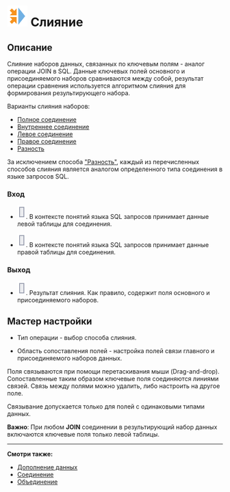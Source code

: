 # ![](../../../media/app/processors/transformation/join_vendor.svg) Слияние

## Описание

Слияние наборов данных, связанных по ключевым полям - аналог операции JOIN в SQL. Данные ключевых полей основного и присоединяемого наборов сравниваются между собой, результат операции сравнения используется алгоритмом слияния для формирования результирующего набора.

Варианты слияния наборов:

* [Полное соединение](../processors/transformation/join/cross.md)
* [Внутреннее соединение](./processors/transformation/join/inner.md)
* [Левое соединение](./processors/transformation/join/left.md)
* [Правое соединение](./processors/transformation/join/right.md)
* [Разность](./processors/transformation/join/distinct.md)

За исключением способа ["Разность"](./processors/transformation/join/distinct.md), каждый из перечисленных способов слияния является аналогом определенного типа соединения в языке запросов SQL.

### Вход

* ![](../../../media/app/icons/ports/output_table_inactive.svg). В контексте понятий языка SQL запросов принимает данные левой таблицы для соединения.

* ![](../../../media/app/icons/ports/output_table_inactive.svg). В контексте понятий языка SQL запросов принимает данные правой таблицы для соединения.

### Выход

* ![](../../../media/app/icons/ports/output_table_inactive.svg). Результат слияния. Как правило, содержит поля основного и присоединяемого наборов.

## Мастер настройки

* Тип операции - выбор способа слияния.

* Область сопоставления полей - настройка полей связи главного и присоединяемого наборов данных.

Поля связываются при помощи перетаскивания мыши (Drag-and-drop). Сопоставленные таким образом ключевые поля соединяются линиями связей. Связь между полями можно удалить, либо настроить на другое поле.

Связывание допускается только для полей с одинаковыми типами данных.

**Важно**: При любом **JOIN** соединении в результирующий набор данных включаются ключевые поля только левой таблицы.

----

**Смотри также:**

* [Дополнение данных](../supplementation.md)
* [Соединение](../addition.md)
* [Объединение](../union.md)
